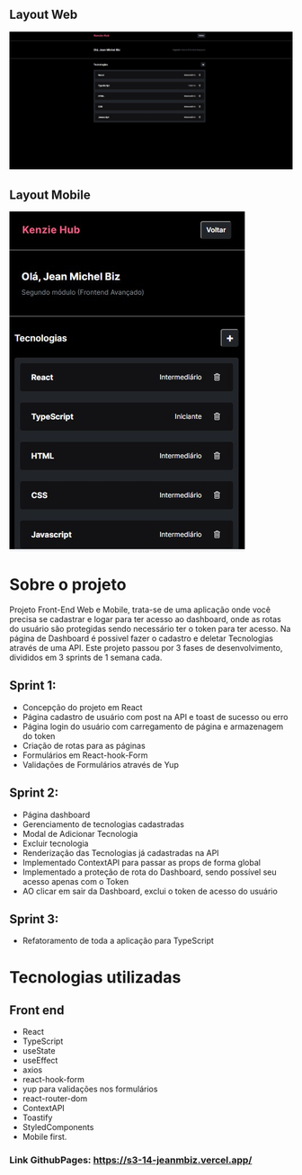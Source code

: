 ## Layout Web
![Web 1](/src/assets/webhub.jpg)

## Layout Mobile

![Mobile 1](/src/assets/mobilehub.jpg) 

# Sobre o projeto

Projeto Front-End Web e Mobile, trata-se de uma aplicação onde você precisa se cadastrar e logar para ter acesso ao dashboard, onde as rotas do usuário são protegidas sendo necessário ter o token para ter acesso. Na página de Dashboard é possivel fazer o cadastro e deletar Tecnologias através de uma API. Este projeto passou por 3 fases de desenvolvimento, divididos em 3 sprints de 1 semana cada.

## Sprint 1:
- Concepção do projeto em React
- Página cadastro de usuário com post na API e toast de sucesso ou erro
- Página login do usuário com carregamento de página e armazenagem do token 
- Criação de rotas para as páginas
- Formulários em React-hook-Form
- Validações de Formulários através de Yup

## Sprint 2:
- Página dashboard
- Gerenciamento de tecnologias cadastradas
- Modal de Adicionar Tecnologia
- Excluir tecnologia
- Renderização das Tecnologias já cadastradas na API
- Implementado ContextAPI para passar as props de forma global
- Implementado a proteção de rota do Dashboard, sendo possível seu acesso apenas com o Token
- AO clicar em sair da Dashboard, exclui o token de acesso do usuário

## Sprint 3:
- Refatoramento de toda a aplicação para TypeScript

# Tecnologias utilizadas

## Front end

- React
- TypeScript
- useState
- useEffect
- axios
- react-hook-form
- yup para validações nos formulários
- react-router-dom
- ContextAPI
- Toastify
- StyledComponents
- Mobile first.

### Link GithubPages: https://s3-14-jeanmbiz.vercel.app/
